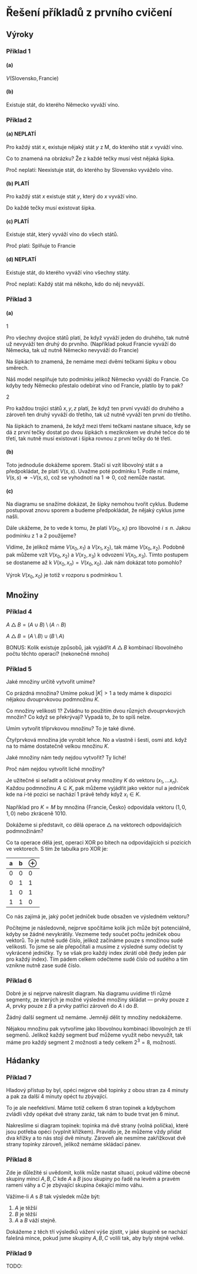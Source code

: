 # Řešení příkladů z prvního cvičení

## Výroky

### Příklad 1

#### (a) 
$V(\text{Slovensko},\text{Francie})$

#### (b) 
Existuje stát, do kterého Německo vyváží víno.

### Příklad 2

#### (a) NEPLATÍ
Pro každý stát $x$, existuje nějaký stát $y$ z M, do kterého stát $x$ vyváží víno. 

Co to znamená na obrázku? Že z každé tečky musí vést nějaká šipka.

Proč neplatí: Neexistuje stát, do kterého by Slovensko vyváželo víno.

#### (b) PLATÍ

Pro každý stát $x$ existuje stát $y$, který do $x$ vyváží víno.

Do každé tečky musí existovat šipka.

#### (c) PLATÍ

Existuje stát, který vyváží víno do všech států.

Proč platí: Splňuje to Francie

#### (d) NEPLATÍ

Existuje stát, do kterého vyváží víno všechny státy.

Proč neplatí: Každý stát má někoho, kdo do něj nevyváží.

### Příklad 3

#### (a)

1 

Pro všechny dvojice států platí, že když vyváží jeden do druhého, tak nutně už nevyváží ten druhý do prvního. (Například pokud Francie vyváží do Německa, tak už nutně Německo nevyváží do Francie)

Na šipkách to znamená, že nemáme mezi dvěmi tečkami šipku v obou směrech.

Náš model nesplňuje tuto podmínku jelikož Německo vyváží do Francie. Co kdyby tedy Německo přestalo odebírat víno od Francie, platilo by to pak?

2

Pro každou trojici států $x,y,z$ platí, že když ten první vyváží do druhého a zároveň ten druhý vyváží do třetího, tak už nutně vyváží ten první do třetího.

Na šipkách to znamená, že když mezi třemi tečkami nastane situace, kdy se dá z první tečky dostat po dvou šipkách s mezikrokem ve druhé tečce do té třetí, tak nutně musí existovat i šipka rovnou z první tečky do té třetí.

#### (b)

Toto jednoduše dokážeme sporem. Stačí si vzít libovolný stát $s$ a předpokládat, že platí $V(s,s)$. Uvažme poté podmínku 1. Podle ní máme, $V(s,s) \Rightarrow \neg V(s,s)$, což se vyhodnotí na $1 \Rightarrow 0$, což nemůže nastat.

#### (c)

Na diagramu se snažíme dokázat, že šipky nemohou tvořit cyklus. Budeme postupovat znovu sporem a budeme předpokládat, že nějaký cyklus jsme našli. 

Dále ukážeme, že to vede k tomu, že platí $V(x_0,x_i)$  pro libovolné $i \leq n$. Jakou podmínku z 1 a 2 použijeme?

Vidíme, že jelikož máme $V(x_0,x_1)$ a $V(x_1,x_2)$, tak máme $V(x_0,x_2)$. Podobně pak můžeme vzít $V(x_0,x_2)$ a $V(x_2,x_3)$ k odvození $V(x_0,x_3)$. Tímto postupem se dostaneme až k $V(x_0,x_n) = V(x_0,x_0)$. Jak nám dokázat toto pomohlo?

Výrok $V(x_0,x_0)$ je totiž v rozporu s podmínkou 1.

## Množiny

### Příklad 4

$A \bigtriangleup B = (A \cup B) \setminus (A \cap B)$

$A \bigtriangleup B = (A \setminus B) \cup (B \setminus A)$

BONUS: Kolik existuje způsobů, jak vyjádřit $A \bigtriangleup B$ kombinací libovolného počtu těchto operací? (nekonečně mnoho)

### Příklad 5

Jaké množiny určitě vytvořit umíme?

Co prázdná množina? Umíme pokud $|K| > 1$ a tedy máme k dispozici nějakou dvouprvkovou podmnožinu $K$.

Co množiny velikosti 1? Zvládnu to použitím dvou různých dvouprvkových množin? Co když se překrývají? Vypadá to, že to spíš nelze.

Umím vytvořit tříprvkovou množinu? To je také divné.

Čtyřprvková množina jde vyrobit lehce. No a vlastně i šesti, osmi atd. když na to máme dostatečně velkou množinu $K$.

Jaké množiny nám tedy nejdou vytvořit? Ty liché!

Proč nám nejdou vytvořit liché množiny? 

Je užitečné si seřadit a očíslovat prvky množiny $K$ do vektoru $(x_1, \ldots x_n)$. Každou podmnožinu $A \subseteq K$, pak můžeme vyjádřit jako vektor nul a jedniček kde na $i$-té pozici se nachází $1$ právě tehdy když $x_i \in K$.

Například pro $K = M$ by množina $\{ \text{Francie}, \text{Česko}\}$ odpovídala vektoru $(1,0,1,0)$ nebo zkráceně $1010$.

Dokážeme si představit, co dělá operace $\bigtriangleup$ na vektorech odpovídajících podmnožinám? 

Co ta operace dělá jest, operaci XOR po bitech na odpovídajících si pozicích ve vektorech. S tím že tabulka pro XOR je:

| a   | b   | $\oplus$ |
| --- | --- | -------- |
| 0   | 0   | 0        |
| 0   | 1   | 1        |
| 1   | 0   | 1        |
| 1   | 1   | 0        |

Co nás zajímá je, jaký počet jedniček bude obsažen ve výsledném vektoru?

Počítejme je následovně, nejprve spočítáme kolik jich může být potenciálně, kdyby se žádné nevykrátily. Vezmeme tedy součet počtu jedniček obou vektorů. To je nutně sudé číslo, jelikož začínáme pouze s množinou sudé velikosti. To jsme se ale přepočítali a musíme z výsledné sumy odečíst ty vykrácené jedničky. Ty se však pro každý index zkrátí obě (tedy jeden pár pro každý index). Tím pádem celkem odečteme sudé číslo od sudého a tím vznikne nutně zase sudé číslo.

### Příklad 6

Dobré je si nejprve nakreslit diagram. Na diagramu uvidíme tři různé segmenty, ze kterých je možné výsledné množiny skládat — prvky pouze z $A$, prvky pouze z $B$ a prvky patřící zároveň do $A$ i do $B$.

Žádný další segment už nemáme. Jemněji dělit ty množiny nedokážeme.

Nějakou množinu pak vytvoříme jako libovolnou kombinaci libovolných ze tří segmenů. Jelikož každý segment buď můžeme využít nebo nevyužít, tak máme pro každý segment $2$ možnosti a tedy celkem $2^3 = 8$, možností.

## Hádanky

### Příklad 7

Hladový přístup by byl, opéci nejprve obě topinky z obou stran za 4 minuty a pak za další 4 minuty opéct tu zbývající.

To je ale neefektivní. Máme totiž celkem 6 stran topinek a kdybychom zvládli vždy opékat dvě strany zaráz, tak nám to bude trvat jen 6 minut.

Nakreslíme si diagram topinek: topinka má dvě strany (volná políčka), které jsou potřeba opéci (vyplnit křížkem). Pravidlo je, že můžeme vždy přidat dva křížky a to nás stojí dvě minuty. Zároveň ale nesmíme zakřížkovat dvě strany topinky zároveň, jelikož nemáme skládací pánev.

### Příklad 8

Zde je důležité si uvědomit, kolik může nastat situací, pokud vážíme obecné skupiny mincí $A,B,C$ kde $A$ a $B$ jsou skupiny po řadě na levém a pravém rameni váhy a $C$ je zbývající skupina čekající mimo váhu.

Vážíme-li $A$ s $B$ tak výsledek může být: 
1. $A$ je těžší
2. $B$ je těžší
3. $A$ a $B$ váží stejně.

Dokážeme z těch tří výsledků vážení výše zjistit, v jaké skupině se nachází falešná mince, pokud jsme skupiny $A,B,C$ volili tak, aby byly stejně velké.

### Příklad 9

TODO: